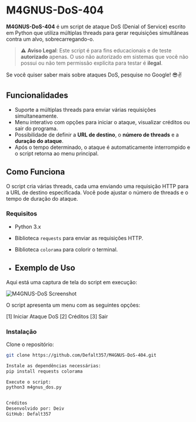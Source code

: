 # M4GNUS-DoS-404

**M4GNUS-DoS-404** é um script de ataque DoS (Denial of Service) escrito em Python que utiliza múltiplas threads para gerar requisições simultâneas contra um alvo, sobrecarregando-o.

> ⚠️ **Aviso Legal**: Este script é para fins educacionais e de teste **autorizado** apenas. O uso não autorizado em sistemas que você não possui ou não tem permissão explícita para testar é **ilegal**.

Se você quiser saber mais sobre ataques DoS, pesquise no Google! 😎✌️

## Funcionalidades
- Suporte a múltiplas threads para enviar várias requisições simultaneamente.
- Menu interativo com opções para iniciar o ataque, visualizar créditos ou sair do programa.
- Possibilidade de definir a **URL de destino**, o **número de threads** e a **duração do ataque**.
- Após o tempo determinado, o ataque é automaticamente interrompido e o script retorna ao menu principal.

## Como Funciona

O script cria várias threads, cada uma enviando uma requisição HTTP para a URL de destino especificada. Você pode ajustar o número de threads e o tempo de duração do ataque.

### Requisitos
- Python 3.x
- Biblioteca `requests` para enviar as requisições HTTP.
- Biblioteca `colorama` para colorir o terminal.

- ## Exemplo de Uso

Aqui está uma captura de tela do script em execução:

![M4GNUS-DoS Screenshot](./img/M4GNUS.jpg)

O script apresenta um menu com as seguintes opções:


[1] Iniciar Ataque DoS
[2] Créditos
[3] Sair


### Instalação

Clone o repositório:
   ```bash
   git clone https://github.com/Defalt357/M4GNUS-DoS-404.git

   Instale as dependências necessárias:
   pip install requests colorama

   Execute o script:
   python3 m4gnus_dos.py


   Créditos
Desenvolvido por: Deiv
GitHub: Defalt357
   
